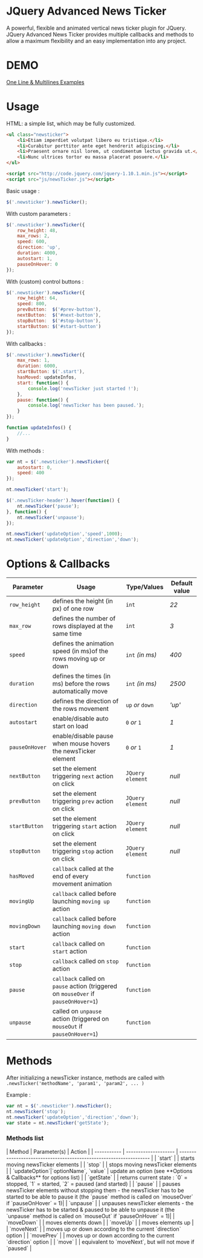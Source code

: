 JQuery Advanced News Ticker
===========================

A powerful, flexible and animated vertical news ticker plugin for JQuery.
JQuery Advanced News Ticker provides multiple callbacks and methods to allow a maximum flexibility and an easy implementation into any project.

DEMO
===========================
[One Line & Multilines Examples](http://risq.github.io/jquery-advanced-news-ticker/demo.html)

Usage
===========================
HTML: a simple list, which may be fully customized.
`````html
<ul class="newsticker">
    <li>Etiam imperdiet volutpat libero eu tristique.</li>
    <li>Curabitur porttitor ante eget hendrerit adipiscing.</li>
    <li>Praesent ornare nisl lorem, ut condimentum lectus gravida ut.</li>
    <li>Nunc ultrices tortor eu massa placerat posuere.</li>
</ul>

<script src="http://code.jquery.com/jquery-1.10.1.min.js"></script>
<script src="js/newsTicker.js"></script>
`````
Basic usage :
`````javascript
$('.newsticker').newsTicker();
`````
With custom parameters :
`````javascript
$('.newsticker').newsTicker({
    row_height: 48,
    max_rows: 2,
    speed: 600,
    direction: 'up',
    duration: 4000,
    autostart: 1,
    pauseOnHover: 0
});
`````
With (custom) control buttons :
`````javascript
$('.newsticker').newsTicker({
    row_height: 64,
    speed: 800,
    prevButton:  $('#prev-button'),
    nextButton:  $('#next-button'),
    stopButton:  $('#stop-button'),
    startButton: $('#start-button')
});
`````
With callbacks :
`````javascript
$('.newsticker').newsTicker({
    max_rows: 1,
    duration: 6000,
    startButton: $('.start'),
    hasMoved: updateInfos,
    start: function() {
        console.log('newsTicker just started !');
    },
    pause: function() {
        console.log('newsTicker has been paused.');
    }
});

function updateInfos() {
    //...
}
`````
With methods :
`````javascript
var nt = $('.newsticker').newsTicker({
    autostart: 0,
    speed: 400
});

nt.newsTicker('start');

$('.newsTicker-header').hover(function() {
    nt.newsTicker('pause');
}, function() {
    nt.newsTicker('unpause');
});

nt.newsTicker('updateOption','speed',1000);
nt.newsTicker('updateOption','direction','down');
`````

Options & Callbacks
===========================
| Parameter       | Usage                                                                               | Type/Values     | Default value |
| --------------- | ----------------------------------------------------------------------------------- | --------------- | ------------- |
| `row_height`    | defines the height (in px) of one row                                               | `int`           | *22*
| `max_row`       | defines the number of rows displayed at the same time                               | `int`           | *3*
| `speed`         | defines the animation speed (in ms)of the rows moving up or down                    | `int` *(in ms)* | *400*
| `duration`      | defines the times (in ms) before the rows automatically move                        | `int` *(in ms)* | *2500*
| `direction`     | defines the direction of the rows movement                                          | `up` *or* `down`| *'up'*
| `autostart`     | enable/disable auto start on load                                                   | `0` *or* `1`    | *1*
| `pauseOnHover`  | enable/disable pause when mouse hovers the newsTicker element                       | `0` *or* `1`    | *1*
| `nextButton`    | set the element triggering `next` action on click                                   | `JQuery element`| *null*
| `prevButton`    | set the element triggering `prev` action on click                                   | `JQuery element`| *null*
| `startButton`   | set the element triggering `start` action on click                                  | `JQuery element`| *null*
| `stopButton`    | set the element triggering `stop` action on click                                   | `JQuery element`| *null*
| `hasMoved`      | `callback` called at the end of every movement animation                            | `function`      | 
| `movingUp`      | `callback` called before launching `moving up` action                               | `function`      | 
| `movingDown`    | `callback` called before launching `moving down` action                             | `function`      | 
| `start`         | `callback` called on `start` action                                                 | `function`      | 
| `stop`          | `callback` called on `stop` action                                                  | `function`      | 
| `pause`         | `callback` called on `pause` action (triggered on `mouseOver` if `pauseOnHover=1`)   | `function`      | 
| `unpause`       | called on `unpause` action (triggered on `mouseOut` if `pauseOnHover=1`)             | `function`      | 

Methods
===========================
After initializing a newsTicker instance, methods are called with `.newsTicker('methodName', 'param1', 'param2', ... )`

Example :
`````javascript
var nt = $('.newsticker').newsTicker();
nt.newsTicker('stop');
nt.newsTicker('updateOption','direction','down');
var state = nt.newsTicker('getState');
`````

<h3>Methods list</h3>
| Method        | Parameter(s)         | Action                                                             |
| -----------   | -------------------- | ------------------------------------------------------------------ |
| `start`       |                      | starts moving newsTicker elements                                  |
| `stop`        |                      | stops moving newsTicker elements                                   |
| `updateOption`|`optionName`, `value` | update an option (see **Options & Callbacks** for options list)        |
| `getState`    |                      | returns current state : `0` = stopped, `1` = started, `2` = paused (and started) |
| `pause`       |                      | pauses newsTicker elements without stopping them - the newsTicker has to be started to be able to pause it  (the `pause` method is called on `mouseOver` if `pauseOnHover` = 1)|
| `unpause`     |                      | unpauses newsTicker elements - the newsTicker has to be started & paused to be able to unpause it  (the `unpause` method is called on `mouseOut` if `pauseOnHover` = 1)|
| `moveDown`    |                      | moves elements down                                                |
| `moveUp`      |                      | moves elements up                                                  |
| `moveNext`    |                      | moves up or down according to the current `direction` option       |
| `movePrev`    |                      | moves up or down according to the current `direction` option       |
| `move`        |                      | equivalent to `moveNext`, but will not move if `paused`            |

